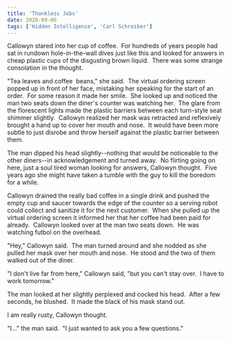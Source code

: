 ```yaml
---
title: 'Thankless Jobs'
date: 2020-09-06
tags: ['Hidden Intelligence', 'Carl Schreiber']
---
```


Callowyn stared into her cup of coffee.  For hundreds of years people had sat in rundown hole-in-the-wall dives just like this and looked for answers in cheap plastic cups of the disgusting brown liquid.  There was some strange consolation in the thought.

"Tea leaves and coffee  beans," she said.  The virtual ordering screen popped up in front of her face, mistaking her speaking for the start of an order.  For some reason it made her smile.  She looked up and noticed the man two seats down the diner's counter was watching her.  The glare from the florescent lights made the plastic barriers between each turn-style seat shimmer slightly.  Callowyn realized her mask was retracted and reflexively brought a hand up to cover her mouth and nose.  It would have been more subtle to just disrobe and throw herself against the plastic barrier between them.

The man dipped his head slightly--nothing that would be noticeable to the other diners--in acknowledgement and turned away.  No flirting going on here, just a soul tired woman looking for answers, Callowyn thought.  Five years ago she might have taken a tumble with the guy to kill the boredom for a while.

Callowyn drained the really bad coffee in a single drink and pushed the empty cup and saucer towards the edge of the counter so a serving robot could collect and sanitize it for the next customer.  When she pulled up the virtual ordering screen it informed her that her coffee had been paid for already.  Callowyn looked over at the man two seats down.  He was watching futbol on the overhead.

"Hey," Callowyn said.  The man turned around and she nodded as she pulled her mask over her mouth and nose.  He stood and the two of them walked out of the diner.

"I don't live far from here," Callowyn said, "but you can't stay over.  I have to work tomorrow."

The man looked at her slightly perplexed and cocked his head.  After a few seconds, he blushed.  It made the black of his mask stand out.

I am really rusty, Callowyn thought.

"I..." the man said.  "I just wanted to ask you a few questions."
